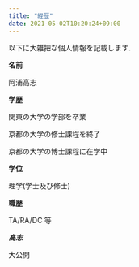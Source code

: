 ```yaml
---
title: "経歴"
date: 2021-05-02T10:20:24+09:00
---
```

以下に大雑把な個人情報を記載します.

**名前**

阿浦高志

**学歴**

関東の大学の学部を卒業

京都の大学の修士課程を終了

京都の大学の博士課程に在学中

**学位**

理学(学士及び修士)

**職歴**

TA/RA/DC 等

***高志***

大公開
